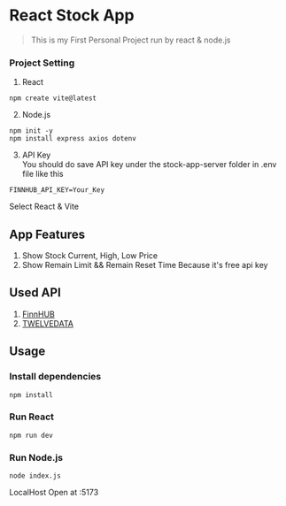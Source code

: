 # React Stock App 

>This is my First Personal Project run by react & node.js
### Project Setting
1. React
```
npm create vite@latest
```
2. Node.js
```
npm init -y
npm install express axios dotenv
```

3. API Key   
You should do save API key under the stock-app-server folder in .env file like this
```
FINNHUB_API_KEY=Your_Key
```
Select React & Vite   
## App Features
1. Show Stock Current, High, Low Price
2. Show Remain Limit && Remain Reset Time Because it's free api key

## Used API
1. [FinnHUB](https://finnhub.io/)   
2. [TWELVEDATA](https://twelvedata.com/)
## Usage 
### Install dependencies
```
npm install
```
### Run React
```
npm run dev
```
### Run Node.js
```
node index.js
```
LocalHost Open at :5173 